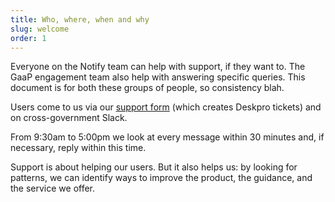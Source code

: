 ```yaml
---
title: Who, where, when and why
slug: welcome
order: 1
---
```


Everyone on the Notify team can help with support, if they want to. The GaaP engagement team also help with answering specific queries. This document is for both these groups of people, so consistency blah.

Users come to us via our [support form](https://www.notifications.service.gov.uk/support) (which creates Deskpro tickets) and on cross-government Slack.

From 9:30am to 5:00pm we look at every message within 30 minutes and, if necessary, reply within this time.

Support is about helping our users. But it also helps us: by looking for patterns, we can identify ways to improve the product, the guidance, and the service we offer.
